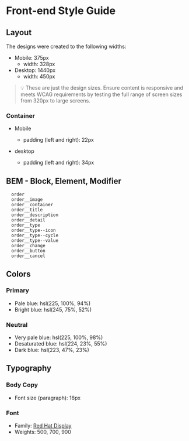 # Front-end Style Guide

## Layout

The designs were created to the following widths:

- Mobile: 375px
  - width: 328px
- Desktop: 1440px
  - width: 450px

> 💡 These are just the design sizes. Ensure content is responsive and meets WCAG requirements by testing the full range of screen sizes from 320px to large screens.

### Container

- Mobile

  - padding (left and right): 22px

- desktop
  - padding (left and right): 34px

## BEM - Block, Element, Modifier

```
  order
  order__image
  order__container
  order__title
  order__description
  order__detail
  order__type
  order__type--icon
  order__type--cycle
  order__type--value
  order__change
  order__button
  order__cancel
```

## Colors

### Primary

- Pale blue: hsl(225, 100%, 94%)
- Bright blue: hsl(245, 75%, 52%)

### Neutral

- Very pale blue: hsl(225, 100%, 98%)
- Desaturated blue: hsl(224, 23%, 55%)
- Dark blue: hsl(223, 47%, 23%)

## Typography

### Body Copy

- Font size (paragraph): 16px

### Font

- Family: [Red Hat Display](https://fonts.google.com/specimen/Red+Hat+Display)
- Weights: 500, 700, 900
